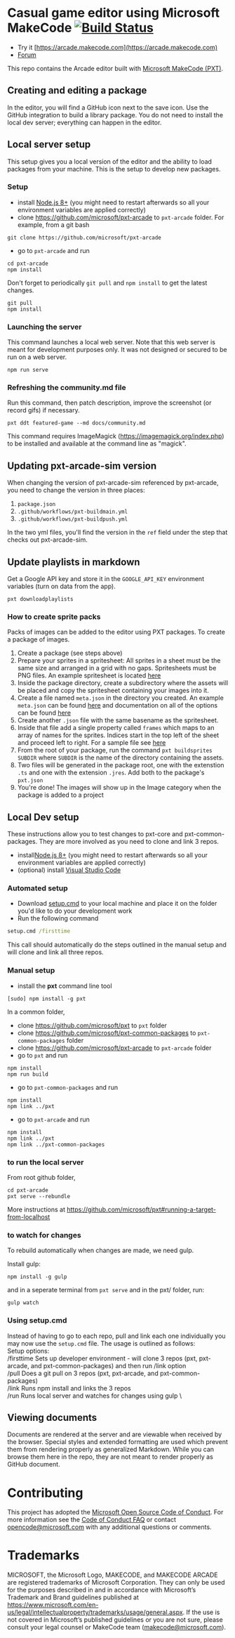 # Casual game editor using Microsoft MakeCode [![Build Status](https://travis-ci.org/microsoft/pxt-arcade.svg?branch=master)](https://travis-ci.org/microsoft/pxt-arcade)

* Try it [https://arcade.makecode.com](https://arcade.makecode.com)
* [Forum](https://forum.makecode.com)

This repo contains the Arcade editor built with [Microsoft MakeCode (PXT)](https://github.com/microsoft/pxt).

## Creating and editing a package

In the editor, you will find a GitHub icon next to the save icon. Use the GitHub integration to build a library package. You do not need to install the local dev server; everything can happen in the editor.

## Local server setup

This setup gives you a local version of the editor and the ability to load packages from your machine. This is the setup to develop new packages.

### Setup

* install [Node.js 8+](https://nodejs.org/en/download/) (you might need to restart afterwards so all your environment variables are applied correctly)
* clone https://github.com/microsoft/pxt-arcade to ``pxt-arcade`` folder. For example, from a git bash

```
git clone https://github.com/microsoft/pxt-arcade
```

* go to ``pxt-arcade`` and run

```
cd pxt-arcade
npm install
```

Don't forget to periodically ``git pull`` and ``npm install`` to get the latest changes.

```
git pull
npm install
```

### Launching the server

This command launches a local web server. Note that this web server is meant for development purposes only. It was not designed or secured to be run on a web server.

```
npm run serve
```

### Refreshing the community.md file

Run this command, then patch description, improve the screenshot (or record gifs) if necessary.

```
pxt ddt featured-game --md docs/community.md
```

This command requires ImageMagick (https://imagemagick.org/index.php) to be installed and available at the command line as "magick".

## Updating pxt-arcade-sim version

When changing the version of pxt-arcade-sim referenced by pxt-arcade, you need to change the version in three places:

1. `package.json`
2. `.github/workflows/pxt-buildmain.yml`
3. `.github/workflows/pxt-buildpush.yml`

In the two yml files, you'll find the version in the `ref` field under the step that checks out pxt-arcade-sim.

## Update playlists in markdown

Get a Google API key and store it in the ``GOOGLE_API_KEY`` environment variables (turn on data from the app).

```
pxt downloadplaylists
```


### How to create sprite packs

Packs of images can be added to the editor using PXT packages. To create
a package of images.

1. Create a package (see steps above)
1. Prepare your sprites in a spritesheet: All sprites in a sheet must be
   the same size and arranged in a grid with no gaps. Spritesheets must be
   PNG files. An example spritesheet is located [here](https://github.com/microsoft/pxt-arcade/blob/master/libs/device/smallFood/small.png)
1. Inside the package directory, create a subdirectory where the assets will be
   placed and copy the spritesheet containing your images into it.
1. Create a file named `meta.json` in the directory you created. An example
   `meta.json` can be found [here](https://github.com/microsoft/pxt-arcade/blob/master/libs/device/smallFood/meta.json)
   and documentation on all of the options can be found [here](https://makecode.com/cli/buildsprites)
1. Create another `.json` file with the same basename as the spritesheet.
1. Inside that file add a single property called `frames` which maps to an array of
   names for the sprites. Indices start in the top left of the sheet and proceed
   left to right. For a sample file see [here](https://github.com/microsoft/pxt-arcade/blob/master/libs/device/smallFood/small.json)
1. From the root of your package, run the command `pxt buildsprites SUBDIR`
   where `SUBDIR` is the name of the directory containing the assets.
1. Two files will be generated in the package root, one with the extenstion `.ts`
   and one with the extension `.jres`. Add both to the package's `pxt.json`
1. You're done! The images will show up in the Image category when the package
   is added to a project

## Local Dev setup

These instructions allow you to test changes to pxt-core and pxt-common-packages. They are more involved
as you need to clone and link 3 repos.

* install[Node.js 8+](https://nodejs.org/en/download/) (you might need to restart afterwards so all your environment variables are applied correctly)
* (optional) install [Visual Studio Code](https://code.visualstudio.com/)

### Automated setup
* Download [setup.cmd](https://github.com/microsoft/pxt-arcade/blob/master/setup.cmd) to your local machine and place it on the folder you'd like to do your development work
* Run the following command

```cmd
setup.cmd /firsttime
```

This call should automatically do the steps outlined in the manual setup and will clone and link all three repos.

### Manual setup
* install the **pxt** command line tool

```
[sudo] npm install -g pxt
```

In a common folder,

* clone https://github.com/microsoft/pxt to ``pxt`` folder
* clone https://github.com/microsoft/pxt-common-packages to ``pxt-common-packages`` folder
* clone https://github.com/microsoft/pxt-arcade to ``pxt-arcade`` folder
* go to ``pxt`` and run

```
npm install
npm run build
```

* go to ``pxt-common-packages`` and run

```
npm install
npm link ../pxt
```

* go to ``pxt-arcade`` and run

```
npm install
npm link ../pxt
npm link ../pxt-common-packages
```

### to run the local server

From root github folder,

```
cd pxt-arcade
pxt serve --rebundle
```

More instructions at https://github.com/microsoft/pxt#running-a-target-from-localhost

### to watch for changes

To rebuild automatically when changes are made, we need gulp.

Install gulp:

```
npm install -g gulp
```

and in a seperate terminal from `pxt serve` and in the pxt/ folder, run:

```
gulp watch
```

### Using setup.cmd

Instead of having to go to each repo, pull and link each one individually you may now use the `setup.cmd` file. The usage is outlined as follows: \
   Setup options: \
     /firsttime           Sets up developer environment - will clone 3 repos (pxt, pxt-arcade, and pxt-common-packages) and then run /link option \
     /pull                Does a git pull on 3 repos (pxt, pxt-arcade, and pxt-common-packages) \
     /link                Runs npm install and links the 3 repos \
     /run                 Runs local server and watches for changes using gulp \

## Viewing documents

Documents are rendered at the server and are viewable when received by the browser. Special styles and extended
formatting are used which prevent them from rendering properly as generalized Markdown. While you can browse them
here in the repo, they are not meant to render properly as GitHub document.

# Contributing

This project has adopted the [Microsoft Open Source Code of Conduct](https://opensource.microsoft.com/codeofconduct/). For more information see the [Code of Conduct FAQ](https://opensource.microsoft.com/codeofconduct/faq/) or contact [opencode@microsoft.com](mailto:opencode@microsoft.com) with any additional questions or comments.

# Trademarks

MICROSOFT, the Microsoft Logo, MAKECODE, and MAKECODE ARCADE are registered trademarks of Microsoft Corporation. They can only be used for the purposes described in and in accordance with Microsoft’s Trademark and Brand guidelines published at https://www.microsoft.com/en-us/legal/intellectualproperty/trademarks/usage/general.aspx. If the use is not covered in Microsoft’s published guidelines or you are not sure, please consult your legal counsel or MakeCode team (makecode@microsoft.com).
